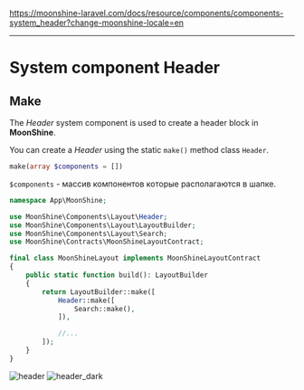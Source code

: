 https://moonshine-laravel.com/docs/resource/components/components-system_header?change-moonshine-locale=en

------

# System component Header

## Make

The *Header* system component is used to create a header block in **MoonShine**.

You can create a *Header* using the static `make()` method class `Header`.

```php
make(array $components = [])
```
`$components` - массив компонентов которые располагаются в шапке.

```php
namespace App\MoonShine;

use MoonShine\Components\Layout\Header;
use MoonShine\Components\Layout\LayoutBuilder;
use MoonShine\Components\Layout\Search;
use MoonShine\Contracts\MoonShineLayoutContract;

final class MoonShineLayout implements MoonShineLayoutContract
{
    public static function build(): LayoutBuilder
    {
        return LayoutBuilder::make([
            Header::make([
                Search::make(),
            ]),

            //...
        ]);
    }
}
```
![header](https://moonshine-laravel.com/screenshots/header.png)
![header_dark](https://moonshine-laravel.com/screenshots/header_dark.png)
